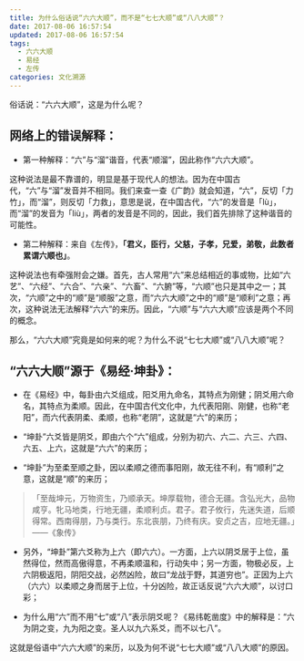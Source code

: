 ```yaml
---
title: 为什么俗话说“六六大顺”，而不是“七七大顺”或“八八大顺”？
date: 2017-08-06 16:57:54
updated: 2017-08-06 16:57:54
tags:
  - 六六大顺
  - 易经
  - 左传
categories: 文化溯源
---
```



俗话说：“六六大顺”，这是为什么呢？

## 网络上的错误解释：

- 第一种解释：“六”与“溜”谐音，代表“顺溜”，因此称作“六六大顺”。

这种说法是最不靠谱的，明显是基于现代人的想法。因为在中国古代，“六”与“溜”发音并不相同。我们来查一查《广韵》就会知道，“六”，反切「力竹」，而“溜”，则反切「力救」，意思是说，在中国古代，“六”的发音是「lù」，而“溜”的发音为「liù」，两者的发音是不同的，因此，我们首先排除了这种谐音的可能性。

- 第二种解释：来自《左传》，**「君义，臣行，父慈，子孝，兄爱，弟敬，此数者累谓六顺也」**。

这种说法也有牵强附会之嫌。首先，古人常用“六”来总结相近的事或物，比如“六艺”、“六经”、“六合”、“六亲”、“六畜”、“六腑”等，“六顺”也只是其中之一；其次，“六顺”之中的“顺”是“顺服”之意，而“六六大顺”之中的“顺”是“顺利”之意；再次，这种说法无法解释“六六”的来历。因此，“六顺”与“六六大顺”应该是两个不同的概念。

那么，“六六大顺”究竟是如何来的呢？为什么不说“七七大顺”或“八八大顺”呢？

## “六六大顺”源于《易经·坤卦》：

- 在《易经》中，每卦由六爻组成，阳爻用九命名，其特点为刚健；阴爻用六命名，其特点为柔顺。因此，在中国古代文化中，九代表阳刚、刚健，也称“老阳”，而六代表阴柔、柔顺，也称“老阴”，这就是“六”的来历；

- “坤卦”六爻皆是阴爻，即由六个“六”组成，分别为初六、六二、六三、六四、六五、上六，这就是“六六”的来历；

- “坤卦”为至柔至顺之卦，因以柔顺之德而事阳刚，故无往不利，有“顺利”之意，这就是“顺”的来历；

> 「至哉坤元，万物资生，乃顺承天。坤厚载物，德合无疆。含弘光大，品物咸亨。牝马地类，行地无疆，柔顺利贞。君子。君子攸行，先迷失道，后顺得常。西南得朋，乃与类行。东北丧朋，乃终有庆。安贞之吉，应地无疆。」——《象传》

- 另外，“坤卦”第六爻称为上六（即六六）。一方面，上六以阴爻居于上位，虽然得位，然而高傲得意，不再柔顺温和，行动失中；另一方面，物极必反，上六阴极返阳，阴阳交战，必然凶险，故曰“龙战于野，其道穷也”。正因为上六（六六）以柔顺之身而居于上位，十分凶险，故正话反说“六六大顺”，以讨口彩；

- 为什么用“六”而不用“七”或“八”表示阴爻呢？《易纬乾凿度》中的解释是：“六为阴之变，九为阳之变。圣人以九六系爻，而不以七八”。

这就是俗语中“六六大顺”的来历，以及为何不说“七七大顺”或“八八大顺”的原因。